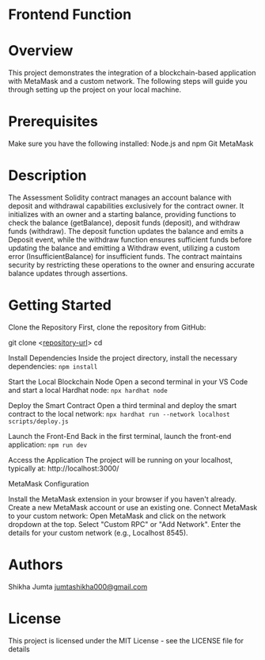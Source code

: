 # Frontend Function
# Overview
This project demonstrates the integration of a blockchain-based application with MetaMask and a custom network. The following steps will guide you through setting up the project on your local machine.

# Prerequisites
Make sure you have the following installed:
Node.js and npm
Git
MetaMask

# Description
The Assessment Solidity contract manages an account balance with deposit and withdrawal capabilities exclusively for the contract owner. It initializes with an owner and a starting balance, providing functions to check the balance (getBalance), deposit funds (deposit), and withdraw funds (withdraw). The deposit function updates the balance and emits a Deposit event, while the withdraw function ensures sufficient funds before updating the balance and emitting a Withdraw event, utilizing a custom error (InsufficientBalance) for insufficient funds. The contract maintains security by restricting these operations to the owner and ensuring accurate balance updates through assertions.

# Getting Started
Clone the Repository
First, clone the repository from GitHub:

git clone <[repository-url](https://github.com/Shikhajumta/Frontend-Etherum.git)>
cd <repository-directory>

Install Dependencies
Inside the project directory, install the necessary dependencies: 
```npm install```

Start the Local Blockchain Node
Open a second terminal in your VS Code and start a local Hardhat node:
 ```npx hardhat node```

Deploy the Smart Contract
Open a third terminal and deploy the smart contract to the local network:
```npx hardhat run --network localhost scripts/deploy.js```

Launch the Front-End
Back in the first terminal, launch the front-end application:
```npm run dev```

Access the Application
The project will be running on your localhost, typically at:
http://localhost:3000/

MetaMask Configuration

Install the MetaMask extension in your browser if you haven't already.
Create a new MetaMask account or use an existing one.
Connect MetaMask to your custom network:
Open MetaMask and click on the network dropdown at the top.
Select "Custom RPC" or "Add Network".
Enter the details for your custom network (e.g., Localhost 8545).

# Authors
Shikha Jumta jumtashikha000@gmail.com

# License
This project is licensed under the MIT License - see the LICENSE file for details


